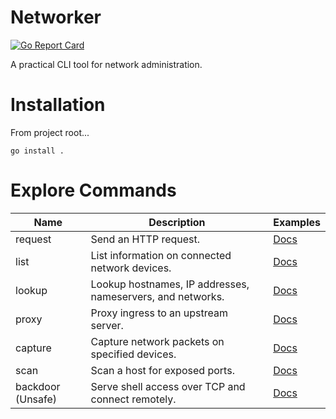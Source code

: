 # Networker

[![Go Report Card](https://goreportcard.com/badge/github.com/fuskovic/networker)](https://goreportcard.com/report/github.com/fuskovic/networker)

A practical CLI tool for network administration.

# Installation

From project root...

    go install .

# Explore Commands

|Name|Description|Examples|
|---|---|---|
|request|Send an HTTP request.|[Docs](https://github.com/fuskovic/networker/tree/master/docs/request.md)|
|list|List information on connected network devices.|[Docs](https://github.com/fuskovic/networker/tree/master/docs/list.md)|
|lookup|Lookup hostnames, IP addresses, nameservers, and networks.|[Docs](https://github.com/fuskovic/networker/tree/master/docs/lookup.md)|
|proxy|Proxy ingress to an upstream server.|[Docs](https://github.com/fuskovic/networker/tree/master/docs/proxy.md)|
|capture|Capture network packets on specified devices.|[Docs](https://github.com/fuskovic/networker/tree/master/docs/capture.md)|
|scan|Scan a host for exposed ports.|[Docs](https://github.com/fuskovic/networker/tree/master/docs/scan.md)|
|backdoor (Unsafe)|Serve shell access over TCP and connect remotely.|[Docs](https://github.com/fuskovic/networker/tree/master/docs/request.md)|